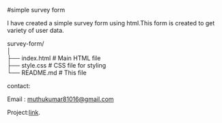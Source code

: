 #simple survey form 

I have created a simple survey form using html.This form is created to get variety of user data. 

survey-form/<br>
│<br>
├── index.html    # Main HTML file<br>
├── style.css     # CSS file for styling<br>
└── README.md     # This file<br>


contact:

Email : muthukumar81016@gmail.com

Project:[link](https://github.com/muthukumar915/survey_form.git).
